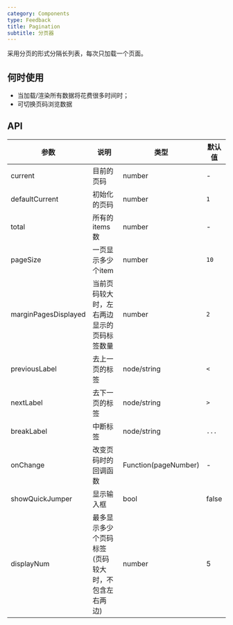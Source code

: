 ```yaml
---
category: Components
type: Feedback
title: Pagination
subtitle: 分页器
---
```


采用分页的形式分隔长列表，每次只加载一个页面。

## 何时使用

- 当加载/渲染所有数据将花费很多时间时；
- 可切换页码浏览数据

## API

| 参数       | 说明           | 类型             | 默认值       |
|------------|----------------|------------------|--------------|
| current    | 目前的页码 | number          | -           |
| defaultCurrent | 初始化的页码 | number    | `1`           |
| total    | 所有的items数 | number          | -           |
| pageSize | 一页显示多少个item | number    | `10`           |
| marginPagesDisplayed      | 当前页码较大时，左右两边显示的页码标签数量           | number | `2`           |
| previousLabel   | 去上一页的标签 | node/string    | `<`        |
| nextLabel       | 去下一页的标签       | node/string     | `>`           |
| breakLabel   | 中断标签 | node/string    | `...`        |
| onChange   | 改变页码时的回调函数 | Function(pageNumber)    | -        |
| showQuickJumper   | 显示输入框 | bool    | false        |
| displayNum       | 最多显示多少个页码标签(页码较大时，不包含左右两边)       | number     | 5           |

